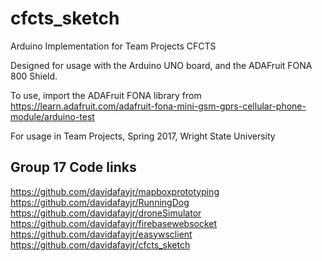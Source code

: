 # cfcts_sketch
Arduino Implementation for Team Projects CFCTS

Designed for usage with the Arduino UNO board, and the ADAFruit FONA 800 Shield.

To use, import the ADAFruit FONA library from https://learn.adafruit.com/adafruit-fona-mini-gsm-gprs-cellular-phone-module/arduino-test

For usage in Team Projects, Spring 2017, Wright State University

## Group 17 Code links
https://github.com/davidafayjr/mapboxprototyping
https://github.com/davidafayjr/RunningDog
https://github.com/davidafayjr/droneSimulator
https://github.com/davidafayjr/firebasewebsocket
https://github.com/davidafayjr/easywsclient
https://github.com/davidafayjr/cfcts_sketch
